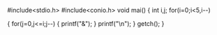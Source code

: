 #include<stdio.h>
#include<conio.h>
void mai()
{
int i,j;
for(i=0;i<5,i--)

{
 for(j=0,j<=i;j--)
 {
 printf("&");
 }
 printf("\n");
 }
 getch();
 }
